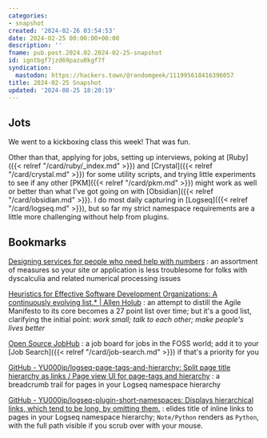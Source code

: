 ```yaml
---
categories:
- snapshot
created: '2024-02-26 03:54:53'
date: 2024-02-25 00:00:00+00:00
description: ''
fname: pub.post.2024.02.2024-02-25-snapshot
id: igntbgf7jzd69pazu0kgf7f
syndication:
  mastodon: https://hackers.town/@randomgeek/111995618416396057
title: 2024-02-25 Snapshot
updated: '2024-08-25 18:20:19'
---
```


<!--more-->
## Jots

We went to a kickboxing class this week! That was fun.

Other than that, applying for jobs, setting up interviews, poking at [Ruby]({{< relref "/card/ruby/_index.md" >}}) and [Crystal]({{< relref "/card/crystal.md" >}}) for some utility scripts, and trying little experiments to see if any other [PKM]({{< relref "/card/pkm.md" >}}) might work as well or better than what I've got going on with [Obsidian]({{< relref "/card/obsidian.md" >}}). I do most daily capturing in [Logseq]({{< relref "/card/logseq.md" >}}), but so far my strict namespace requirements are a little more challenging without help from plugins.

## Bookmarks

[Designing services for people who need help with numbers](https://accessiblenumbers.com)
: an assortment of measures so your site or application is less troublesome for folks with dyscalculia and related numerical processing issues

[Heuristics for Effective Software Development Organizations: A continuously evolving list.\* | Allen Holub](https://holub.com/heuristics/)
: an attempt to distill the Agile Manifesto to its core becomes a 27 point list over time; but it's a good list, clarifying the initial point: *work small; talk to each other; make people's lives better*

[Open Source JobHub](https://opensourcejobhub.com)
: a job board for jobs in the FOSS world; add it to your [Job Search]({{< relref "/card/job-search.md" >}}) if that's a priority for you

[GitHub - YU000jp/logseq-page-tags-and-hierarchy: Split page title hierarchy as links / Page view UI for page-tags and hierarchy](https://github.com/YU000jp/logseq-page-tags-and-hierarchy)
: a breadcrumb trail for pages in your Logseq namespace hierarchy

[GitHub - YU000jp/logseq-plugin-short-namespaces: Displays hierarchical links, which tend to be long, by omitting them.](https://github.com/YU000jp/logseq-plugin-short-namespaces)
: elides title of inline links to pages in your Logseq namespace hierarchy; `Note/Python` renders as `Python`, with the full path visible if you scrub over with your mouse.